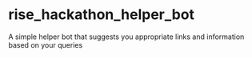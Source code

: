 # rise_hackathon_helper_bot
A simple helper bot that suggests you appropriate links and information based on your queries

